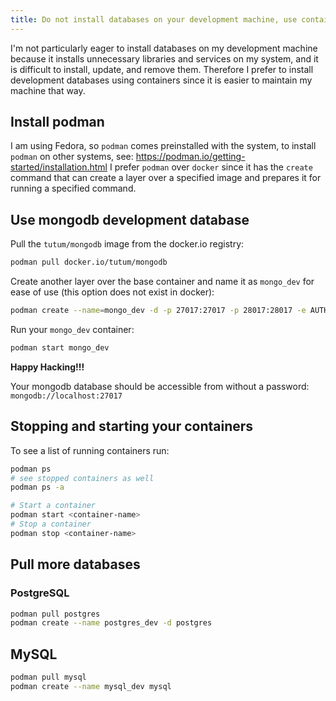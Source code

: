 ```yaml
---
title: Do not install databases on your development machine, use containers instead.
---
```


I'm not particularly eager to install databases on my development machine because it installs unnecessary libraries and services on my system, and it is difficult to install, update, and remove them.
Therefore I prefer to install development databases using containers since it is easier to maintain my machine that way.

## Install podman

I am using Fedora, so `podman` comes preinstalled with the system, to install `podman` on other systems, see: https://podman.io/getting-started/installation.html
I prefer `podman` over `docker` since it has the `create` command that can create a layer over a specified image and prepares it for running a specified command.

## Use mongodb development database

Pull the `tutum/mongodb` image from the docker.io registry:
```bash
podman pull docker.io/tutum/mongodb
```

Create another layer over the base container and name it as `mongo_dev` for ease of use (this option does not exist in docker):
```bash
podman create --name=mongo_dev -d -p 27017:27017 -p 28017:28017 -e AUTH=no tutum/mongodb
```

Run your `mongo_dev` container:
```bash
podman start mongo_dev
```

**Happy Hacking!!!**

Your mongodb database should be accessible from without a password: `mongodb://localhost:27017`

## Stopping and starting your containers

To see a list of running containers run:
```bash
podman ps
# see stopped containers as well
podman ps -a

# Start a container
podman start <container-name>
# Stop a container
podman stop <container-name>
```

## Pull more databases

### PostgreSQL

```bash
podman pull postgres
podman create --name postgres_dev -d postgres
```

## MySQL

```bash
podman pull mysql
podman create --name mysql_dev mysql
```
